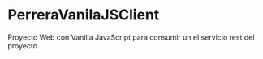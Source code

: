 # PerreraVanilaJSClient

Proyecto Web con Vanilla JavaScript para consumir un el servicio rest del proyecto
